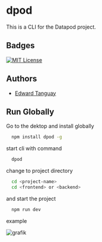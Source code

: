 # dpod

This is a CLI for the Datapod project.

## Badges

[![MIT License](https://img.shields.io/badge/License-MIT-green.svg)](https://choosealicense.com/licenses/mit/)

## Authors

- [Edward Tanguay](https://github.com/edwardtanguay)

## Run Globally

Go to the dektop and install globally

```bash
  npm install dpod -g
```

start cli with command

```bash
  dpod
```

change to project directory

```bash
  cd <project-name>
  cd <frontend> or <backend>
```

and start the project

```bash
  npm run dev
```

example

![grafik](https://user-images.githubusercontent.com/446574/219340850-d18d85da-a1e2-4a4e-b2f8-4b50d11a76c7.png)

